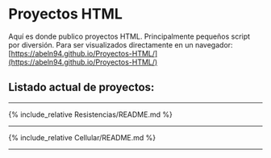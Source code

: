 # Proyectos HTML

Aquí es donde publico proyectos HTML. Principalmente pequeños script por diversión. Para ser visualizados directamente en un navegador: [https://abeln94.github.io/Proyectos-HTML/](https://abeln94.github.io/Proyectos-HTML/)

## Listado actual de proyectos:

--------------------------------------------------

{% include_relative Resistencias/README.md %}

--------------------------------------------------

{% include_relative Cellular/README.md %}

--------------------------------------------------
